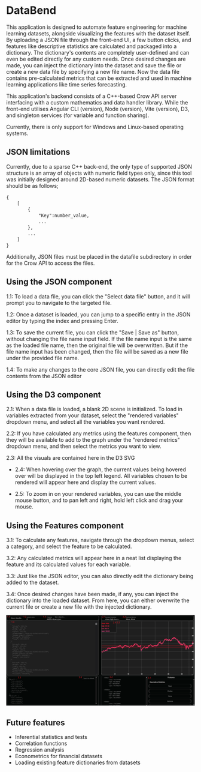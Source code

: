 # DataBend
This application is designed to automate feature engineering for machine learning datasets, alongside visualizing the features with the dataset itself. By uploading a JSON file through the front-end UI, a few button clicks, and features like descriptive statistics are calculated and packaged into a dictionary. The dictionary's contents are completely user-defined and can even be edited directly for any custom needs. Once desired changes are made, you can inject the dictionary into the dataset and save the file or create a new data file by specifying a new file name. Now the data file contains pre-calculated metrics that can be extracted and used in machine learning applications like time series forecasting.




This application's backend consists of a C++-based Crow API server interfacing with a custom mathematics and data handler library. While the front-end utilises Angular CLI (version), Node (version), Vite (version), D3, and singleton services (for variable and function sharing).


Currently, there is only support for Windows and Linux-based operating systems.


## JSON limitations
Currently, due to a sparse C++ back-end, the only type of supported JSON structure is an array of objects with numeric field types only, since this tool was initially designed around 2D-based numeric datasets. The JSON format should be as follows;
```
{
    [
        {
            "Key":number_value,
            ...
        },
        ...
    ]
}
```


 Additionally, JSON files must be placed in the datafile subdirectory in order for the Crow API to access the files.


## Using the JSON component
1.1: To load a data file, you can click the "Select data file" button, and it will prompt you to navigate to the targeted file.


1.2: Once a dataset is loaded, you can jump to a specific entry in the JSON editor by typing the index and pressing Enter.


1.3: To save the current file, you can click the "Save | Save as" button, without changing the file name input field. If the file name input is the same as the loaded file name, then the original file will be overwritten. But if the file name input has been changed, then the file will be saved as a new file under the provided file name.


1.4: To make any changes to the core JSON file, you can directly edit the file contents from the JSON editor


## Using the D3 component


2.1: When a data file is loaded, a blank 2D scene is initialized. To load in variables extracted from your dataset, select the "rendered variables" dropdown menu, and select all the variables you want rendered.


2.2: If you have calculated any metrics using the features component, then they will be available to add to the graph under the "rendered metrics" dropdown menu, and then select the metrics you want to view.


2.3: All the visuals are contained here in the D3 SVG
- 2.4: When hovering over the graph, the current values being hovered over will be displayed in the top left legend. All variables chosen to be rendered will appear here and display the current values.


- 2.5: To zoom in on your rendered variables, you can use the middle mouse button, and to pan left and right, hold left click and drag your mouse.


## Using the Features component


3.1: To calculate any features, navigate through the dropdown menus, select a category, and select the feature to be calculated.


3.2: Any calculated metrics will appear here in a neat list displaying the feature and its calculated values for each variable.


3.3: Just like the JSON editor, you can also directly edit the dictionary being added to the dataset. 

3.4: Once desired changes have been made, if any, you can inject the dictionary into the loaded dataset. From here, you can either overwrite the current file or create a new file with the injected dictionary.

![Annotated](annotated.png)


## Future features
- Inferential statistics and tests
- Correlation functions
- Regression analysis
- Econometrics for financial datasets
- Loading existing feature dictionaries from datasets